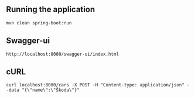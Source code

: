 ## Running the application

```shell
mvn clean spring-boot:run
```

## Swagger-ui

`http://localhost:8080/swagger-ui/index.html`

## cURL

```shell
curl localhost:8080/cars -X POST -H "Content-type: application/json" --data "{\"name\":\"Škoda\"}"
```